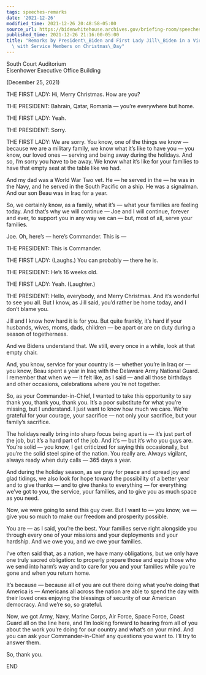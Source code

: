 ```yaml
---
tags: speeches-remarks
date: '2021-12-26'
modified_time: 2021-12-26 20:48:58-05:00
source_url: https://bidenwhitehouse.archives.gov/briefing-room/speeches-remarks/2021/12/26/remarks-by-president-biden-and-first-lady-jill-biden-in-a-virtual-meeting-with-service-members-on-christmas-day/
published_time: 2021-12-26 21:16:00-05:00
title: "Remarks by President\_Biden and First Lady Jill\_Biden in a Virtual Meeting\
  \ with Service Members on Christmas\_Day"
---
```

 
South Court Auditorium  
Eisenhower Executive Office Building

(December 25, 2021)

THE FIRST LADY: Hi, Merry Christmas. How are you?

THE PRESIDENT: Bahrain, Qatar, Romania — you’re everywhere but home.

THE FIRST LADY: Yeah.

THE PRESIDENT: Sorry.

THE FIRST LADY: We are sorry. You know, one of the things we know —
because we are a military family, we know what it’s like to have you —
you know, our loved ones — serving and being away during the holidays.
And so, I’m sorry you have to be away. We know what it’s like for your
families to have that empty seat at the table like we had.

And my dad was a World War Two vet. He — he served in the — he was in
the Navy, and he served in the South Pacific on a ship. He was a
signalman. And our son Beau was in Iraq for a year.

So, we certainly know, as a family, what it’s — what your families are
feeling today. And that’s why we will continue — Joe and I will
continue, forever and ever, to support you in any way we can — but, most
of all, serve your families.

Joe. Oh, here’s — here’s Commander. This is —

THE PRESIDENT: This is Commander.

THE FIRST LADY: (Laughs.) You can probably — there he is.

THE PRESIDENT: He’s 16 weeks old.

THE FIRST LADY: Yeah. (Laughter.)

THE PRESIDENT: Hello, everybody, and Merry Christmas. And it’s wonderful
to see you all. But I know, as Jill said, you’d rather be home today,
and I don’t blame you.

Jill and I know how hard it is for you. But quite frankly, it’s hard if
your husbands, wives, moms, dads, children — be apart or are on duty
during a season of togetherness.

And we Bidens understand that. We still, every once in a while, look at
that empty chair.

And, you know, service for your country is — whether you’re in Iraq or —
you know, Beau spent a year in Iraq with the Delaware Army National
Guard. I remember that when we — it felt like, as I said — and all those
birthdays and other occasions, celebrations where you’re not together.

So, as your Commander-in-Chief, I wanted to take this opportunity to say
thank you, thank you, thank you. It’s a poor substitute for what you’re
missing, but I understand. I just want to know how much we care. We’re
grateful for your courage, your sacrifice — not only your sacrifice, but
your family’s sacrifice.

The holidays really bring into sharp focus being apart is — it’s just
part of the job, but it’s a hard part of the job. And it’s — but it’s
who you guys are. You’re solid — you know, I get criticized for saying
this occasionally, but you’re the solid steel spine of the nation. You
really are. Always vigilant, always ready when duty calls — 365 days a
year.

And during the holiday season, as we pray for peace and spread joy and
glad tidings, we also look for hope toward the possibility of a better
year and to give thanks — and to give thanks to everything — for
everything we’ve got to you, the service, your families, and to give you
as much space as you need.

Now, we were going to send this guy over. But I want to — you know, we —
give you so much to make our freedom and prosperity possible.

You are — as I said, you’re the best. Your families serve right
alongside you through every one of your missions and your deployments
and your hardship. And we owe you, and we owe your families.

I’ve often said that, as a nation, we have many obligations, but we only
have one truly sacred obligation: to properly prepare those and equip
those who we send into harm’s way and to care for you and your families
while you’re gone and when you return home.

It’s because — because all of you are out there doing what you’re doing
that America is — Americans all across the nation are able to spend the
day with their loved ones enjoying the blessings of security of our
American democracy. And we’re so, so grateful.

Now, we got Army, Navy, Marine Corps, Air Force, Space Force, Coast
Guard all on the line here, and I’m looking forward to hearing from all
of you about the work you’re doing for our country and what’s on your
mind. And you can ask your Commander-in-Chief any questions you want to.
I’ll try to answer them.

So, thank you.

END
